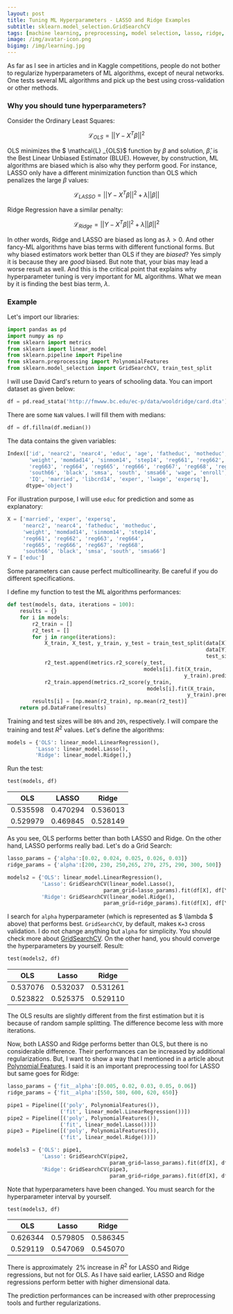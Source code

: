 ```yaml
---
layout: post
title: Tuning ML Hyperparameters - LASSO and Ridge Examples
subtitle: sklearn.model_selection.GridSearchCV
tags: [machine learning, preprocessing, model selection, lasso, ridge, regularization, hyperparameters]
image: /img/avatar-icon.png
bigimg: /img/learning.jpg
---
```


As far as I see in articles and in Kaggle competitions, people do not bother to regularize hyperparameters of ML algorithms, except of neural networks. One tests several ML algorithms and pick up the best using cross-validation or other methods.

### Why you should tune hyperparameters? 

Consider the Ordinary Least Squares:


$$
\begin{equation}
\mathcal{L}_{OLS} = ||Y-X^T\beta||^2
\end{equation}
$$


OLS minimizes the $ \mathcal{L} _{OLS}$ function by $\beta$ and solution, $\hat{\beta}$, is the Best Linear Unbiased Estimator (BLUE). However, by construction, ML algorithms are biased which is also why they perform good. For instance, LASSO only have a different minimization function than OLS which penalizes the large $\beta$ values:


$$
\begin{equation}
\mathcal{L}_{LASSO}  = ||Y - X^T\beta||^2 + \lambda ||\beta||
\end{equation}
$$


Ridge Regression have a similar penalty:


$$
\begin{equation}
\mathcal{L}_{Ridge} = ||Y - X^T\beta||^2 + \lambda ||\beta||^2
\end{equation}
$$


In other words, Ridge and LASSO are biased as long as $\lambda > 0$.  And other fancy-ML algorithms have bias terms with different functional forms. But why biased estimators work better than OLS if they are *biased*? Yes simply it is because they are *good* biased. But note that, your bias may lead a worse result as well. And this is the critical point that explains why hyperparameter tuning is very important for ML algorithms. What we mean by it is finding the best bias term, $\lambda$. 

### Example

Let's import our libraries:

```python
import pandas as pd
import numpy as np
from sklearn import metrics
from sklearn import linear_model
from sklearn.pipeline import Pipeline
from sklearn.preprocessing import PolynomialFeatures
from sklearn.model_selection import GridSearchCV, train_test_split
```

I will use David Card's return to years of schooling data. You can import dataset as given below:

```python
df = pd.read_stata('http://fmwww.bc.edu/ec-p/data/wooldridge/card.dta')
```

There are some `NaN` values. I will fill them with medians:

```python
df = df.fillna(df.median())
```

The data contains the given variables:

```python
Index(['id', 'nearc2', 'nearc4', 'educ', 'age', 'fatheduc', 'motheduc',
       'weight', 'momdad14', 'sinmom14', 'step14', 'reg661', 'reg662',
       'reg663', 'reg664', 'reg665', 'reg666', 'reg667', 'reg668', 'reg669',
       'south66', 'black', 'smsa', 'south', 'smsa66', 'wage', 'enroll', 'KWW',
       'IQ', 'married', 'libcrd14', 'exper', 'lwage', 'expersq'],
      dtype='object')
```

For illustration purpose, I will use `educ` for prediction and some as explanatory:

```python
X = ['married', 'exper', 'expersq',
     'nearc2', 'nearc4', 'fatheduc', 'motheduc',
     'weight', 'momdad14', 'sinmom14', 'step14', 
     'reg661', 'reg662', 'reg663', 'reg664', 
     'reg665', 'reg666', 'reg667', 'reg668',
     'south66', 'black', 'smsa', 'south', 'smsa66']
Y = ['educ']
```

Some parameters can cause perfect multicollinearity. Be careful if you do different specifications.

I define my function to test the ML algorithms performances:

```python
def test(models, data, iterations = 100):
    results = {}
    for i in models:
        r2_train = []
        r2_test = []
        for j in range(iterations):
            X_train, X_test, y_train, y_test = train_test_split(data[X], 
                                                                data[Y], 
                                                                test_size= 0.2)
            r2_test.append(metrics.r2_score(y_test,
                                            models[i].fit(X_train, 
                                                         y_train).predict(X_test)))
            r2_train.append(metrics.r2_score(y_train, 
                                             models[i].fit(X_train, 
                                                          y_train).predict(X_train)))
        results[i] = [np.mean(r2_train), np.mean(r2_test)]
    return pd.DataFrame(results)
```

Training and test sizes will be `80%` and `20%`, respectively. I will compare the training and test $R^2$ values. Let's define the algorithms:

```python
models = {'OLS': linear_model.LinearRegression(),
         'Lasso': linear_model.Lasso(),
         'Ridge': linear_model.Ridge(),}
```

Run the test:

```python
test(models, df)
```

|   OLS    |  LASSO   |  Ridge   |
| :------: | :------: | :------: |
| 0.535598 | 0.470294 | 0.536013 |
| 0.529979 | 0.469845 | 0.528149 |

As you see, OLS performs better than both LASSO and Ridge. On the other hand, LASSO performs really bad. Let's do a Grid Search:

```python
lasso_params = {'alpha':[0.02, 0.024, 0.025, 0.026, 0.03]}
ridge_params = {'alpha':[200, 230, 250,265, 270, 275, 290, 300, 500]}

models2 = {'OLS': linear_model.LinearRegression(),
           'Lasso': GridSearchCV(linear_model.Lasso(), 
                               param_grid=lasso_params).fit(df[X], df[Y]).best_estimator_,
           'Ridge': GridSearchCV(linear_model.Ridge(), 
                               param_grid=ridge_params).fit(df[X], df[Y]).best_estimator_,}
```

I search for `alpha` hyperparameter (which is represented as $ \lambda $ above) that performs best. `GridSearchCV`, by default, makes `K=3` cross validation. I do not change anything but `alpha` for simplicity. You should check more about [GridSearchCV](http://scikit-learn.org/stable/modules/generated/sklearn.model_selection.GridSearchCV.html). On the other hand, you should converge the hyperparameters by yourself. Result:

```python
test(models2, df)
```

|   OLS    |  Lasso   |  Ridge   |
| :------: | :------: | :------: |
| 0.537076 | 0.532037 | 0.531261 |
| 0.523822 | 0.525375 | 0.529110 |

The OLS results are slightly different from the first estimation but it is because of random sample splitting. The difference become less with more iterations. 

Now, both LASSO and Ridge performs better than OLS, but there is no considerable difference. Their performances can be increased by additional regularizations. But, I want to show a way that I mentioned in a article about [Polynomial Features](https://alfurka.github.io/2018-11-06-preprocessing-for-lasso/). I said it is an important preprocessing tool for LASSO but same goes for Ridge: 

```python
lasso_params = {'fit__alpha':[0.005, 0.02, 0.03, 0.05, 0.06]}
ridge_params = {'fit__alpha':[550, 580, 600, 620, 650]}

pipe1 = Pipeline([('poly', PolynomialFeatures()),
                 ('fit', linear_model.LinearRegression())])
pipe2 = Pipeline([('poly', PolynomialFeatures()),
                 ('fit', linear_model.Lasso())])
pipe3 = Pipeline([('poly', PolynomialFeatures()),
                 ('fit', linear_model.Ridge())])

models3 = {'OLS': pipe1,
           'Lasso': GridSearchCV(pipe2, 
                                 param_grid=lasso_params).fit(df[X], df[Y]).best_estimator_ ,
           'Ridge': GridSearchCV(pipe3, 
                                 param_grid=ridge_params).fit(df[X], df[Y]).best_estimator_,}
```

Note that hyperparameters have been changed. You must search for the hyperparameter interval by yourself. 

```python
test(models3, df)
```

|   OLS    |  Lasso   |  Ridge   |
| :------: | :------: | :------: |
| 0.626344 | 0.579805 | 0.586345 |
| 0.529119 | 0.547069 | 0.545070 |

There is approximately $~2\%$ increase in $R^2$ for LASSO and Ridge regressions, but not for OLS. As I have said earlier, LASSO and Ridge regressions perform better with higher dimensional data. 

The prediction performances can be increased with other preprocessing tools and further regularizations. 